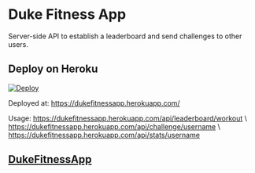 # Duke Fitness App
Server-side API to establish a leaderboard and send challenges to other users.

## Deploy on Heroku

[![Deploy](https://www.herokucdn.com/deploy/button.svg)](https://heroku.com/deploy)

Deployed at: 
https://dukefitnessapp.herokuapp.com/

Usage: https://dukefitnessapp.herokuapp.com/api/leaderboard/workout \\
       https://dukefitnessapp.herokuapp.com/api/challenge/username \\
       https://dukefitnessapp.herokuapp.com/api/stats/username

## [DukeFitnessApp](https://github.com/Revilo2157/dukefitnessapp/)


